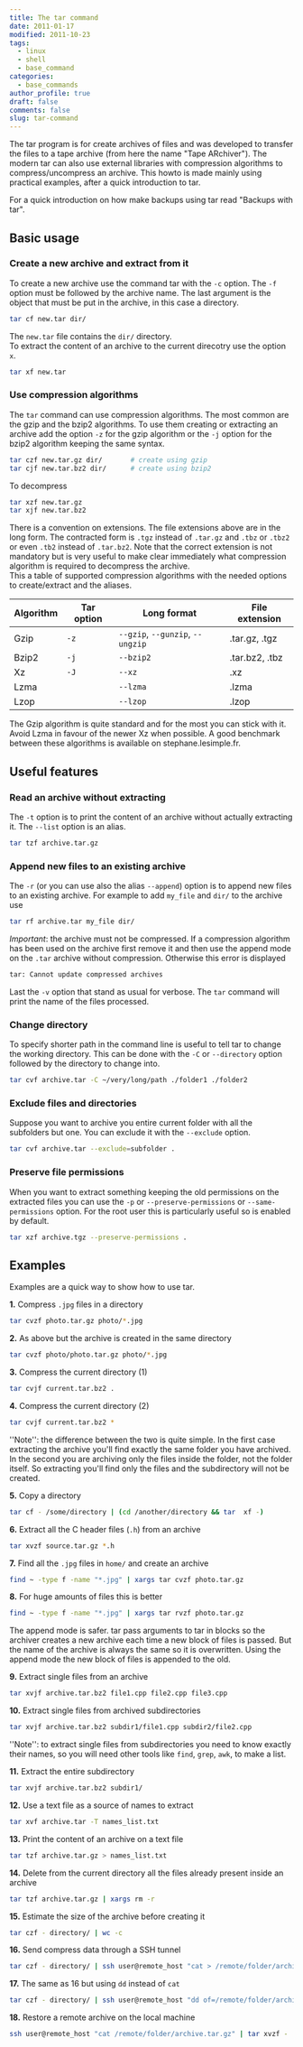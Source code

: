 ```yaml
---
title: The tar command
date: 2011-01-17
modified: 2011-10-23
tags:
  - linux
  - shell
  - base_command
categories:
  - base_commands
author_profile: true
draft: false
comments: false
slug: tar-command
---
```


The tar program is for create archives of files and was developed to transfer the files to a tape archive (from here the name "Tape ARchiver"). The modern tar can also use external libraries with compression algorithms to compress/uncompress an archive. This howto is made mainly using practical examples, after a quick introduction to tar.

For a quick introduction on how make backups using tar read "Backups with tar".

## Basic usage

### Create a new archive and extract from it

To create a new archive use the command tar with the `-c` option. The `-f` option must be followed by the archive name. The last argument is the object that must be put in the archive, in this case a directory.

```bash
tar cf new.tar dir/
```

The `new.tar` file contains the `dir/` directory.\
To extract the content of an archive to the current direcotry use the option `x`.

```bash
tar xf new.tar
```

### Use compression algorithms

The `tar` command can use compression algorithms. The most common are the gzip and the bzip2 algorithms. To use them creating or extracting an archive add the option `-z` for the gzip algorithm or the `-j` option for the bzip2 algorithm keeping the same syntax.

```bash
tar czf new.tar.gz dir/       # create using gzip
tar cjf new.tar.bz2 dir/      # create using bzip2
```

To decompress

```bash
tar xzf new.tar.gz
tar xjf new.tar.bz2
```

There is a convention on extensions. The file extensions above are in the long form. The contracted form is `.tgz` instead of `.tar.gz` and `.tbz` or `.tbz2` or even `.tb2` instead of `.tar.bz2`. Note that the correct extension is not mandatory but is very useful to make clear immediately what compression algorithm is required to decompress the archive.\
This a table of supported compression algorithms with the needed options to create/extract and the aliases.

| Algorithm | Tar option | Long format                       | File extension |
| --------- | ---------- | --------------------------------- | -------------- |
| Gzip      | `-z`       | `--gzip`,  `--gunzip`, `--ungzip` | .tar.gz, .tgz  |
| Bzip2     | `-j`       | `--bzip2`                         | .tar.bz2, .tbz |
| Xz        | `-J`       | `--xz`                            | .xz            |
| Lzma      |            | `--lzma`                          | .lzma          |
| Lzop      |            | `--lzop`                          | .lzop          |

The Gzip algorithm is quite standard and for the most you can stick with it. Avoid Lzma in favour of the newer Xz when possible. A good benchmark between these algorithms is available on stephane.lesimple.fr.

## Useful features

### Read an archive without extracting

The `-t` option is to print the content of an archive without actually extracting it. The `--list` option is an alias.

```bash
tar tzf archive.tar.gz
```

### Append new files to an existing archive

The `-r` (or you can use also the alias `--append`) option is to append new files to an existing archive. For example to add `my_file` and `dir/` to the archive use

```bash
tar rf archive.tar my_file dir/
```

_Important_: the archive must not be compressed. If a compression algorithm has been used on the archive first remove it and then use the append mode on the `.tar` archive without compression. Otherwise this error is displayed

```bash
tar: Cannot update compressed archives
```

Last the `-v` option that stand as usual for verbose. The `tar` command will print the name of the files processed.

### Change directory

To specify shorter path in the command line is useful to tell tar to change the working directory. This can be done with the `-C` or `--directory` option followed by the directory to change into.

```bash
tar cvf archive.tar -C ~/very/long/path ./folder1 ./folder2
```

### Exclude files and directories

Suppose you want to archive you entire current folder with all the subfolders but one. You can exclude it with the `--exclude` option.

```bash
tar cvf archive.tar --exclude=subfolder .
```

### Preserve file permissions

When you want to extract something keeping the old permissions on the extracted files you can use the `-p` or `--preserve-permissions` or `--same-permissions` option. For the root user this is particularly useful so is enabled by default.

```bash
tar xzf archive.tgz --preserve-permissions .
```

## Examples

Examples are a quick way to show how to use tar.

**1.** Compress `.jpg` files in a directory

```bash
tar cvzf photo.tar.gz photo/*.jpg
```

**2.** As above but the archive is created in the same directory

```bash
tar cvzf photo/photo.tar.gz photo/*.jpg
```

**3.** Compress the current directory (1)

```bash
tar cvjf current.tar.bz2 .
```

**4.** Compress the current directory (2) 

```bash
tar cvjf current.tar.bz2 * 
```

''Note'': the difference between the two is quite simple. In the first case extracting the archive you'll find exactly the same folder you have archived. In the second you are archiving only the files inside the folder, not the folder itself. So extracting you'll find only the files and the subdirectory will not be created.

**5.** Copy a directory

```bash
tar cf - /some/directory | (cd /another/directory && tar  xf -)
```

**6.** Extract all the C header files (`.h`) from an archive

```bash
tar xvzf source.tar.gz *.h
```

**7.** Find all the `.jpg` files in `home/` and create an archive

```bash
find ~ -type f -name "*.jpg" | xargs tar cvzf photo.tar.gz
```

**8.** For huge amounts of files this is better

```bash
find ~ -type f -name "*.jpg" | xargs tar rvzf photo.tar.gz
```

The append mode is safer. tar pass arguments to tar in blocks so the archiver creates a new archive each time a new block of files is passed. But the name of the archive is always the same so it is overwritten. Using the append mode the new block of files is appended to the old.

**9.** Extract single files from an archive

```bash
tar xvjf archive.tar.bz2 file1.cpp file2.cpp file3.cpp
```

**10.** Extract single files from archived subdirectories

```bash
tar xvjf archive.tar.bz2 subdir1/file1.cpp subdir2/file2.cpp
```

''Note'': to extract single files from subdirectories you need to know exactly their names, so you will need other tools like `find`, `grep`, `awk`, to make a list.

**11.** Extract the entire subdirectory

```bash
tar xvjf archive.tar.bz2 subdir1/ 
```

**12.** Use a text file as a source of names to extract

```bash
tar xvf archive.tar -T names_list.txt
```

**13.** Print the content of an archive on a text file

```bash
tar tzf archive.tar.gz > names_list.txt
```

**14.** Delete from the current directory all the files already present inside an archive 

```bash
tar tzf archive.tar.gz | xargs rm -r
```

**15.** Estimate the size of the archive before creating it

```bash
tar czf - directory/ | wc -c
```

**16.** Send compress data through a SSH tunnel

```bash
tar czf - directory/ | ssh user@remote_host "cat > /remote/folder/archive.tar.gz"
```

**17.** The same as 16 but using `dd` instead of `cat`

```bash
tar czf - directory/ | ssh user@remote_host "dd of=/remote/folder/archive.tar.gz"
```

**18.** Restore a remote archive on the local machine

```bash
ssh user@remote_host "cat /remote/folder/archive.tar.gz" | tar xvzf -
```
